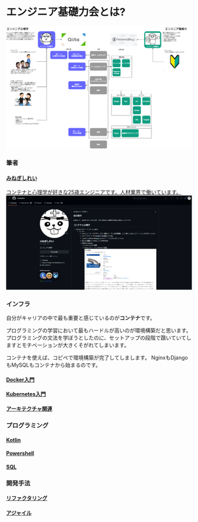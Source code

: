 



# エンジニア基礎力会とは?

<img src="https://github.com/minegishirei/draw_v1/blob/main/life.draw.io-engineer_psychology.drawio.png?raw=true">



### 筆者

#### [みねぎしれい](https://github.com/minegishirei)

<a href="https://github.com/minegishirei">
コンテナと心理学が好きな25歳エンジニアです。人材業界で働いています。

<img src="https://github.com/minegishirei/minegishirei/blob/main/img/github.png?raw=true">

</a>


### インフラ

自分がキャリアの中で最も重要と感じているのが**コンテナ**です。

プログラミングの学習において最もハードルが高いのが環境構築だと思います。
プログラミングの文法を学ぼうとしたのに、セットアップの段階で躓いていてしますとモチベーションが大きくそがれてしまいます。

コンテナを使えば、コピペで環境構築が完了してしまします。
NginxもDjangoもMySQLもコンテナから始まるのです。



#### [Docker入門](https://minegishirei.hatenablog.com/entry/2023/09/02/213936)

#### [Kubernetes入門](https://minegishirei.hatenablog.com/entry/2023/10/11/103809)

#### [アーキテクチャ関連](https://minegishirei.hatenablog.com/entry/2023/01/27/183831)


### プログラミング

#### [Kotlin](https://minegishirei.hatenablog.com/entry/2023/02/09/101751)

#### [Powershell](ttps://minegishirei.hatenablog.com/entry/2023/02/15/162959)

#### [SQL](https://minegishirei.hatenablog.com/archive/category/SQL)


### 開発手法

#### [リファクタリング](https://minegishirei.hatenablog.com/entry/2023/02/02/165446:embed:cite)


#### [アジャイル](https://minegishirei.hatenablog.com/entry/2023/01/27/164337)




